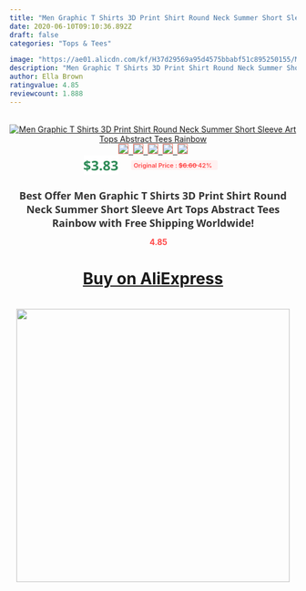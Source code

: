 ```yaml
---
title: "Men Graphic T Shirts 3D Print Shirt Round Neck Summer Short Sleeve Art Tops Abstract Tees Rainbow"
date: 2020-06-10T09:10:36.892Z
draft: false
categories: "Tops & Tees"

image: "https://ae01.alicdn.com/kf/H37d29569a95d4575bbabf51c895250155/Men-Graphic-T-Shirts-3D-Print-Shirt-Round-Neck-Summer-Short-Sleeve-Art-Tops-Abstract-Tees.jpg"
description: "Men Graphic T Shirts 3D Print Shirt Round Neck Summer Short Sleeve Art Tops Abstract Tees Rainbow"
author: Ella Brown
ratingvalue: 4.85
reviewcount: 1.888
---
```

<br>
<div style="text-align: center;">
<a href="https://s.click.aliexpress.com/e/_9vNXWl" target="_blank" rel="nofollow noopener noreferrer"><img alt="Men Graphic T Shirts 3D Print Shirt Round Neck Summer Short Sleeve Art Tops Abstract Tees Rainbow" class="magnifier-image" src="https://ae01.alicdn.com/kf/H37d29569a95d4575bbabf51c895250155/Men-Graphic-T-Shirts-3D-Print-Shirt-Round-Neck-Summer-Short-Sleeve-Art-Tops-Abstract-Tees.jpg_640x640.jpg">
<br>
<img style="border:1px solid salmon" src="https://ae01.alicdn.com/kf/H37d29569a95d4575bbabf51c895250155/Men-Graphic-T-Shirts-3D-Print-Shirt-Round-Neck-Summer-Short-Sleeve-Art-Tops-Abstract-Tees.jpg_120x120.jpg">&nbsp;&nbsp;<img style="border:1px solid salmon" src="https://ae01.alicdn.com/kf/H1b6e5d817a50439b978402c30d381e69g/Men-Graphic-T-Shirts-3D-Print-Shirt-Round-Neck-Summer-Short-Sleeve-Art-Tops-Abstract-Tees.jpg_120x120.jpg">&nbsp;&nbsp;<img style="border:1px solid salmon" src="_120x120.jpg">&nbsp;&nbsp;<img style="border:1px solid salmon" src="_120x120.jpg">&nbsp;&nbsp;<img style="border:1px solid salmon" src="_120x120.jpg"></a></div><br0>
<div style="text-align: center;"><span style="background-color: white; border: 0px; box-sizing: border-box; color: seagreen; display: inline-block; font-family: &quot;open sans&quot; , &quot;arial&quot; , &quot;helvetica&quot; , sans-serif , &quot;heiti&quot;; font-size: 24px; font-stretch: inherit; font-weight: 700; line-height: inherit; margin: 0px 10px 0px 0px; padding: 0px; vertical-align: middle;">$3.83 </span>
<span style="background: rgb(255 , 241 , 241); border-radius: 3px; border: 0px; box-sizing: border-box; color: #ff4747; display: inline-block; font-family: inherit; font-size: 12px; font-stretch: inherit; font-style: inherit; font-variant: inherit; font-weight: 600; line-height: inherit; margin: 0px; padding: 2px 5px; transform: scale(0.9); vertical-align: middle;">Original Price : <b style="text-decoration: line-through;">$6.60 </b> 42%&nbsp;&nbsp;</span></div>
<h1 style="color: #333333; display: inline-block; font-family: &quot;open sans&quot; , &quot;arial&quot; , &quot;helvetica&quot; , sans-serif , &quot;heiti&quot;; font-size: 18px; font-stretch: inherit; font-weight: 700; text-align: center;">Best Offer Men Graphic T Shirts 3D Print Shirt Round Neck Summer Short Sleeve Art Tops Abstract Tees Rainbow with Free Shipping Worldwide!</h1>
<div style="color: #ff4747; text-align: center;">
<img src="https://4.bp.blogspot.com/-M0ZcTcb-5uY/XleCXlxnR4I/AAAAAAAAAEc/OrjgMkXV1oMQFaCRZj5HQwOCBcu3w1FegCPcBGAYYCw/s1600/star.png" style="height: 15px;">&nbsp;<b>4.85</b></div>
<div class="button_cont" align="center"><a class="buynow_a" href="https://s.click.aliexpress.com/e/_9vNXWl" target="_blank" rel="nofollow noopener noreferrer"><H1>Buy on AliExpress</H1></a></div><br>
<div class="separator" style="clear: both; text-align: center;">
<img src="https://lh3.googleusercontent.com/-pTy5HemUv9M/XlePHvY0dAI/AAAAAAAAAE4/0nX5iRUoIWY8eMW9Dpxeirr157OZliDIgCLcBGAsYHQ/s1600/badge.gif" width="480">
</div>
